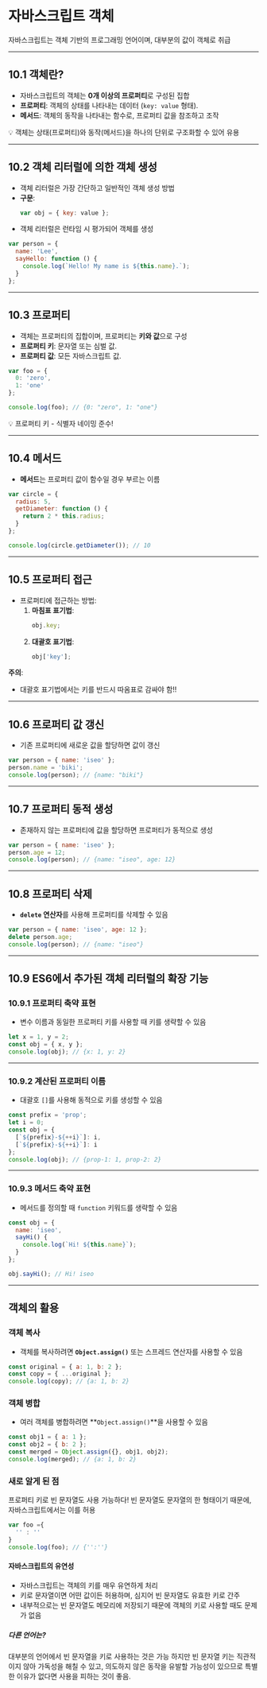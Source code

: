 
# 자바스크립트 객체
자바스크립트는 객체 기반의 프로그래밍 언어이며, 대부분의 값이 객체로 취급

---

## 10.1 객체란?
- 자바스크립트의 객체는 **0개 이상의 프로퍼티**로 구성된 집합
- **프로퍼티**: 객체의 상태를 나타내는 데이터 (`key: value` 형태).
- **메서드**: 객체의 동작을 나타내는 함수로, 프로퍼티 값을 참조하고 조작

💡 객체는 상태(프로퍼티)와 동작(메서드)을 하나의 단위로 구조화할 수 있어 유용

---

## 10.2 객체 리터럴에 의한 객체 생성
- 객체 리터럴은 가장 간단하고 일반적인 객체 생성 방법
- **구문**:
  ```javascript
  var obj = { key: value };
  ```
- 객체 리터럴은 런타임 시 평가되어 객체를 생성

```javascript
var person = {
  name: 'Lee',
  sayHello: function () {
    console.log(`Hello! My name is ${this.name}.`);
  }
};
```

---

## 10.3 프로퍼티
- 객체는 프로퍼티의 집합이며, 프로퍼티는 **키와 값**으로 구성
- **프로퍼티 키**: 문자열 또는 심벌 값.
- **프로퍼티 값**: 모든 자바스크립트 값.

```javascript
var foo = {
  0: 'zero',
  1: 'one'
};

console.log(foo); // {0: "zero", 1: "one"}
```

💡 프로퍼티 키 - 식별자 네이밍 준수!


---

## 10.4 메서드
- **메서드**는 프로퍼티 값이 함수일 경우 부르는 이름

```javascript
var circle = {
  radius: 5,
  getDiameter: function () {
    return 2 * this.radius;
  }
};

console.log(circle.getDiameter()); // 10
```

---

## 10.5 프로퍼티 접근
- 프로퍼티에 접근하는 방법:
  1. **마침표 표기법**:
     ```javascript
     obj.key;
     ```
  2. **대괄호 표기법**:
     ```javascript
     obj['key'];
     ```

**주의**:
- 대괄호 표기법에서는 키를 반드시 따옴표로 감싸야 함!!

---

## 10.6 프로퍼티 값 갱신
- 기존 프로퍼티에 새로운 값을 할당하면 값이 갱신

```javascript
var person = { name: 'iseo' };
person.name = 'biki';
console.log(person); // {name: "biki"}
```

---

## 10.7 프로퍼티 동적 생성
- 존재하지 않는 프로퍼티에 값을 할당하면 프로퍼티가 동적으로 생성

```javascript
var person = { name: 'iseo' };
person.age = 12;
console.log(person); // {name: "iseo", age: 12}
```

---

## 10.8 프로퍼티 삭제
- **`delete` 연산자**를 사용해 프로퍼티를 삭제할 수 있음

```javascript
var person = { name: 'iseo', age: 12 };
delete person.age;
console.log(person); // {name: "iseo"}
```

---

## 10.9 ES6에서 추가된 객체 리터럴의 확장 기능

### 10.9.1 프로퍼티 축약 표현
- 변수 이름과 동일한 프로퍼티 키를 사용할 때 키를 생략할 수 있음

```javascript
let x = 1, y = 2;
const obj = { x, y };
console.log(obj); // {x: 1, y: 2}
```

---

### 10.9.2 계산된 프로퍼티 이름
- 대괄호 `[]`를 사용해 동적으로 키를 생성할 수 있음

```javascript
const prefix = 'prop';
let i = 0;
const obj = {
  [`${prefix}-${++i}`]: i,
  [`${prefix}-${++i}`]: i
};
console.log(obj); // {prop-1: 1, prop-2: 2}
```

---

### 10.9.3 메서드 축약 표현
- 메서드를 정의할 때 `function` 키워드를 생략할 수 있음

```javascript
const obj = {
  name: 'iseo',
  sayHi() {
    console.log(`Hi! ${this.name}`);
  }
};

obj.sayHi(); // Hi! iseo
```

---

## 객체의 활용
### 객체 복사
- 객체를 복사하려면 **`Object.assign()`** 또는 스프레드 연산자를 사용할 수 있음

```javascript
const original = { a: 1, b: 2 };
const copy = { ...original };
console.log(copy); // {a: 1, b: 2}
```

### 객체 병합
- 여러 객체를 병합하려면 **`Object.assign()`**을 사용할 수 있음

```javascript
const obj1 = { a: 1 };
const obj2 = { b: 2 };
const merged = Object.assign({}, obj1, obj2);
console.log(merged); // {a: 1, b: 2}
```

### 새로 알게 된 점
프로퍼티 키로 빈 문자열도 사용 가능하다!
빈 문자열도 문자열의 한 형태이기 때문에, 자바스크립트에서는 이를 허용
```javascript
var foo ={
  '' : ''
}
console.log(foo); // {'':''}
```

#### 자바스크립트의 유연성
- 자바스크립트는 객체의 키를 매우 유연하게 처리
- 키로 문자열이면 어떤 값이든 허용하며, 심지어 빈 문자열도 유효한 키로 간주
- 내부적으로는 빈 문자열도 메모리에 저장되기 때문에 객체의 키로 사용할 때도 문제가 없음

##### 다른 언어는?
대부분의 언어에서 빈 문자열을 키로 사용하는 것은 가능
하지만 빈 문자열 키는 직관적이지 않아 가독성을 해칠 수 있고, 의도하지 않은 동작을 유발할 가능성이 있으므로 특별한 이유가 없다면 사용을 피하는 것이 좋음.
